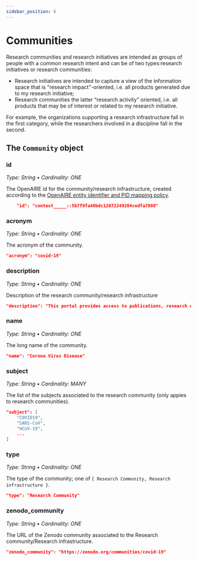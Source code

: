 ```yaml
---
sidebar_position: 6
---
```


# Communities

Research communities and research initiatives are intended as groups of people with a common research intent and can be of two types: ​research initiatives or ​research communities​:

* Research initiatives are intended to capture a view of the information space that is "research impact"-oriented, i.e. all products generated due to my research initiative;
* Research communities the latter “research activity” oriented, i.e. all products that may be of interest or related to my research initiative.

For example, the organizations supporting a research infrastructure fall in the first category, while the researchers involved in a discipline fall in the second.

## The `Community` object 

### id
_Type: String &bull; Cardinality: ONE_

The OpenAIRE id for the community/research infrastructure, created according to the [OpenAIRE entity identifier and PID mapping policy](../pids-and-identifiers).

```json
    "id": "context_____::5b7f9fa40bdc12072249204cedfa7808"
```

### acronym
_Type: String &bull; Cardinality: ONE_

The acronym of the community.

```json
"acronym": "covid-19"
```

### description
_Type: String &bull; Cardinality: ONE_

Description of the research community/research infrastructure

```json
"description": "This portal provides access to publications, research data, projects and software that may be relevant to the Corona Virus Disease (COVID-19). The OpenAIRE COVID-19 Gateway aggregates COVID-19 related records, links them and provides a single access point for discovery and navigation. We tag content from the OpenAIRE Graph (10,000+ data sources) and additional sources. All COVID-19 related research results are linked to people, organizations and projects, providing a contextualized navigation."
```

### name
_Type: String &bull; Cardinality: ONE_

The long name of the community.

```json
"name": "Corona Virus Disease"
```

### subject
_Type: String &bull; Cardinality: MANY_

The list of the subjects associated to the research community (only appies to research communities).

```json
"subject": [
    "COVID19",
    "SARS-CoV",
    "HCoV-19",
    ...
]
```

### type
_Type: String &bull; Cardinality: ONE_

The type of the community; one of `{ Research Community, Research infrastructure }`.

```json
"type": "Research Community"
```

### zenodo_community
_Type: String &bull; Cardinality: ONE_

The URL of the Zenodo community associated to the Research community/Research infrastructure.

```json
"zenodo_community": "https://zenodo.org/communities/covid-19"
```
